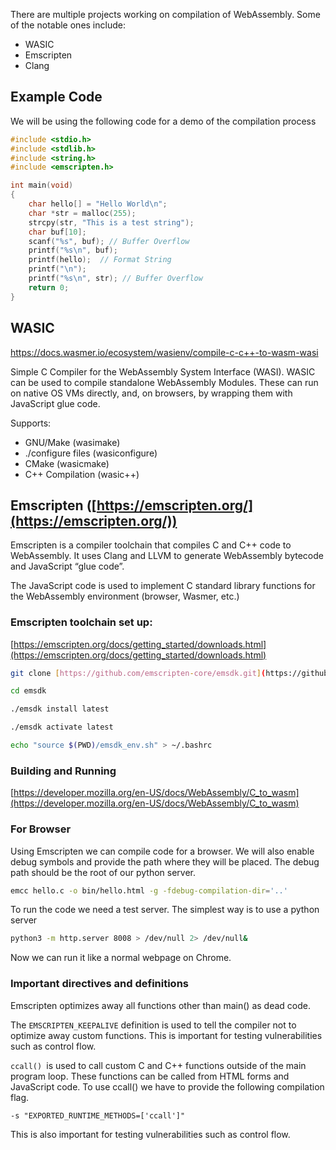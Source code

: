 There are multiple projects working on compilation of WebAssembly. Some of the notable ones include:
- WASIC
- Emscripten
- Clang

## Example Code

We will be using the following code for a demo of the compilation process

```c
#include <stdio.h>
#include <stdlib.h>
#include <string.h>
#include <emscripten.h>

int main(void)
{
    char hello[] = "Hello World\n";
    char *str = malloc(255);
    strcpy(str, "This is a test string");
    char buf[10];
    scanf("%s", buf); // Buffer Overflow
    printf("%s\n", buf);
    printf(hello);  // Format String
    printf("\n");
    printf("%s\n", str); // Buffer Overflow
    return 0;
}
```


## WASIC
https://docs.wasmer.io/ecosystem/wasienv/compile-c-c++-to-wasm-wasi

Simple C Compiler for the WebAssembly System Interface (WASI).
WASIC can be used to compile standalone WebAssembly Modules. These can run on native OS VMs directly, and, on browsers, by wrapping them with JavaScript glue code.

Supports:
- GNU/Make (wasimake)
- ./configure files (wasiconfigure)
- CMake (wasicmake)
- C++ Compilation (wasic++)

## Emscripten ([https://emscripten.org/](https://emscripten.org/))

Emscripten is a compiler toolchain that compiles C and C++ code to WebAssembly. It uses Clang and LLVM to generate WebAssembly bytecode and JavaScript “glue code”.

The JavaScript code is used to implement C standard library functions for the WebAssembly environment (browser, Wasmer, etc.)

### Emscripten toolchain set up: 
[https://emscripten.org/docs/getting_started/downloads.html](https://emscripten.org/docs/getting_started/downloads.html)

```bash
git clone [https://github.com/emscripten-core/emsdk.git](https://github.com/emscripten-core/emsdk.git)

cd emsdk

./emsdk install latest

./emsdk activate latest

echo "source $(PWD)/emsdk_env.sh" > ~/.bashrc
```

### Building and Running
[https://developer.mozilla.org/en-US/docs/WebAssembly/C_to_wasm](https://developer.mozilla.org/en-US/docs/WebAssembly/C_to_wasm)

### For Browser

Using Emscripten we can compile code for a browser. We will also enable debug symbols and provide the path where they will be placed. The debug path should be the root of our python server.
```bash
emcc hello.c -o bin/hello.html -g -fdebug-compilation-dir='..'
```

To run the code we need a test server. The simplest way is to use a python server
```bash
python3 -m http.server 8008 > /dev/null 2> /dev/null&
```

Now we can run it like a normal webpage on Chrome.

### Important directives and definitions 

Emscripten optimizes away all functions other than main() as dead code.

The `EMSCRIPTEN_KEEPALIVE` definition is used to tell the compiler not to optimize away custom functions. This is important for testing vulnerabilities such as control flow.
 
`ccall() `is used to call custom C and C++ functions outside of the main program loop. These functions can be called from HTML forms and JavaScript code. To use ccall() we have to provide the following compilation flag.

`-s "EXPORTED_RUNTIME_METHODS=['ccall']"`

This is also important for testing vulnerabilities such as control flow.

